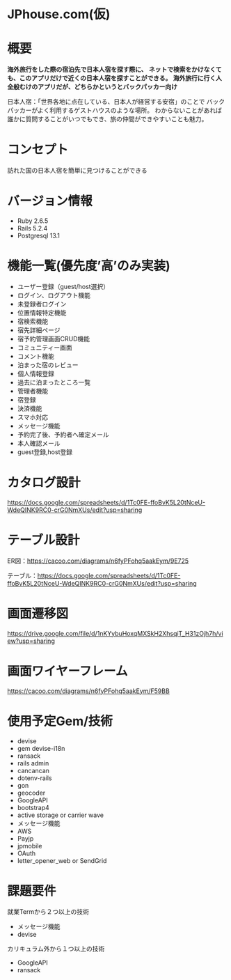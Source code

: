# JPhouse.com(仮)

# 概要
**海外旅行をした際の宿泊先で日本人宿を探す際に、**
**ネットで検索をかけなくても、このアプリだけで近くの日本人宿を探すことができる。**
**海外旅行に行く人全般むけのアプリだが、どちらかというとバックパッカー向け**

日本人宿：「世界各地に点在している、日本人が経営する安宿」のことで
バックパッカーがよく利用するゲストハウスのような場所。
わからないことがあれば誰かに質問することがいつでもでき、旅の仲間ができやすいことも魅力。

# コンセプト
訪れた国の日本人宿を簡単に見つけることができる

# バージョン情報
* Ruby 2.6.5
* Rails 5.2.4
* Postgresql 13.1

# 機能一覧(優先度’高’のみ実装)
* ユーザー登録（guest/host選択）	
* ログイン、ログアウト機能	
* 未登録者ログイン	
* 位置情報特定機能	
* 宿検索機能	
* 宿先詳細ページ	
* 宿予約管理画面CRUD機能	
* コミュニティー画面	
* コメント機能	
* 泊まった宿のレビュー	
* 個人情報登録	
* 過去に泊まったところ一覧	
* 管理者機能	
* 宿登録	
* 決済機能	
* スマホ対応	
* メッセージ機能	
* 予約完了後、予約者へ確定メール	
* 本人確認メール
* guest登録,host登録

# カタログ設計
https://docs.google.com/spreadsheets/d/1Tc0FE-ffoBvK5L20tNceU-WdeQINK9RC0-crG0NmXUs/edit?usp=sharing

# テーブル設計
ER図：https://cacoo.com/diagrams/n6fyPFohq5aakEym/9E725

テーブル：https://docs.google.com/spreadsheets/d/1Tc0FE-ffoBvK5L20tNceU-WdeQINK9RC0-crG0NmXUs/edit?usp=sharing

# 画面遷移図
https://drive.google.com/file/d/1nKYybuHoxqMXSkH2XhsqiT_H31zOjh7h/view?usp=sharing

# 画面ワイヤーフレーム
https://cacoo.com/diagrams/n6fyPFohq5aakEym/F59BB

# 使用予定Gem/技術
* devise
* gem devise-i18n
* ransack
* rails admin
* cancancan
* dotenv-rails
* gon
* geocoder
* GoogleAPI
* bootstrap4
* active storage  or  carrier wave
* メッセージ機能
* AWS
* Payjp
* jpmobile
* OAuth
* letter_opener_web or SendGrid

# 課題要件

就業Termから２つ以上の技術
* メッセージ機能
* devise

カリキュラム外から１つ以上の技術
* GoogleAPI
* ransack